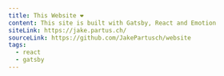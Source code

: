 ```yaml
---
title: This Website ❤️
content: This site is built with Gatsby, React and Emotion
siteLink: https://jake.partus.ch/
sourceLink: https://github.com/JakePartusch/website
tags:
  - react
  - gatsby
---
```

